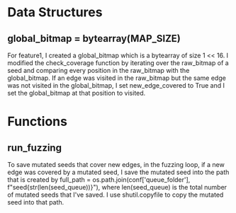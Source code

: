 # Data Structures

## global_bitmap = bytearray(MAP_SIZE)
For feature1, I created a global_bitmap which is a bytearray of size 1 << 16. I modified the check_coverage function by iterating
over the raw_bitmap of a seed and comparing every position in the raw_bitmap with the global_bitmap. If an edge was visited in the raw_bitmap
but the same edge was not visited in the global_bitmap, I set new_edge_covered to True and I set the global_bitmap at that position to visited.

# Functions

## run_fuzzing
To save mutated seeds that cover new edges, in the fuzzing loop, if a new edge was covered by a mutated seed, I save the mutated seed into the path
that is created by full_path = os.path.join(conf['queue_folder'], f"seed{str(len(seed_queue))}"), where len(seed_queue) is the total number of mutated
seeds that I've saved. I use shutil.copyfile to copy the mutated seed into that path. 